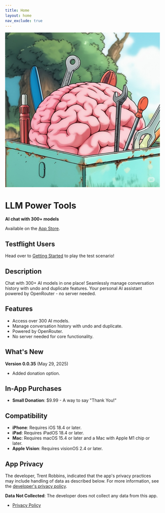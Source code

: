 ```yaml
---
title: Home
layout: home
nav_exclude: true
---
```


<img src="assets/llmpowertools-cartoon-brain.jpeg" alt="LLM Power Tools Cartoon Brain" class="home-logo">

# LLM Power Tools

**AI chat with 300+ models**

Available on the [App Store](https://apps.apple.com/us/app/llm-power-tools/id6745411393).


## Testflight Users

Head over to [Getting Started](getting-started.html) to play the test scenario!

## Description

Chat with 300+ AI models in one place! Seamlessly manage conversation history with undo and duplicate features. Your personal AI assistant powered by OpenRouter - no server needed.

## Features

- Access over 300 AI models.
- Manage conversation history with undo and duplicate.
- Powered by OpenRouter.
- No server needed for core functionality.

## What's New

**Version 0.0.35** (May 29, 2025)
- Added donation option.

## In-App Purchases

- **Small Donation**: \$9.99 - A way to say "Thank You!"

## Compatibility

- **iPhone**: Requires iOS 18.4 or later.
- **iPad**: Requires iPadOS 18.4 or later.
- **Mac**: Requires macOS 15.4 or later and a Mac with Apple M1 chip or later.
- **Apple Vision**: Requires visionOS 2.4 or later.

## App Privacy

The developer, Trent Robbins, indicated that the app's privacy practices may include handling of data as described below. For more information, see the [developer's privacy policy](https://robbintt.github.io/outlines/docs/byollm_static/byollm-privacy-policy-html.html).

**Data Not Collected**: The developer does not collect any data from this app.

- [Privacy Policy](privacy-policy.html)
